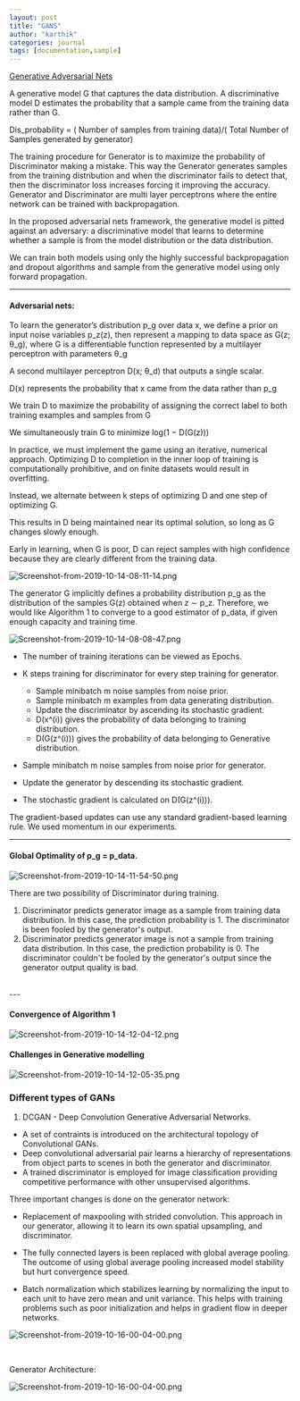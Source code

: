 ```yaml
---
layout: post
title: "GANS"
author: "karthik"
categories: journal
tags: [documentation,sample]
---
```





[Generative Adversarial Nets](http://papers.nips.cc/paper/5423-generative-adversarial-nets.pdf)



A generative model G that captures the data distribution. A discriminative model D estimates the probability that a sample came from the training data rather than G. 

Dis_probability = ( Number of samples from training data)/( Total Number of Samples generated by generator) 

The training procedure for Generator is to maximize the probability of Discriminator making a mistake. This way the Generator generates samples from the training distribution and when the discriminator fails to detect that, then the discriminator loss increases forcing it improving the accuracy. Generator and Discriminator are multi layer perceptrons where the entire network can be trained with backpropagation. 

In the proposed adversarial nets framework, the generative model is pitted against an adversary: a discriminative model that learns to determine whether a sample is from the model distribution or the data distribution. 

We can train both models using only the highly successful backpropagation and dropout algorithms and sample from the generative model using only forward propagation. 

---

#### Adversarial nets:

To learn the generator’s distribution p_g over data x, we define a prior on input noise variables p_z(z), then represent a mapping to data space as G(z; θ_g), where G is a differentiable function represented by a multilayer perceptron with parameters θ_g 

A second multilayer perceptron D(x; θ_d) that outputs a single scalar.

D(x) represents the probability that x came from the data rather than p_g

We train D to maximize the probability of assigning the correct label to both training examples and samples from G 

We simultaneously train G to minimize log(1 − D(G(z)))

In practice, we must implement the game using an iterative, numerical approach. Optimizing D to completion in the inner loop of training is computationally prohibitive, and on finite datasets would result in overfitting. 

Instead, we alternate between k steps of optimizing D and one step of optimizing G.

This results in D being maintained near its optimal solution, so long as G changes slowly enough. 

Early in learning, when G is poor, D can reject samples with high confidence because they are clearly different from the training data. 

 

![Screenshot-from-2019-10-14-08-11-14.png](https://i.postimg.cc/ZRX5Q32H/Screenshot-from-2019-10-14-08-11-14.png)

 The generator G implicitly defines a probability distribution p_g as the distribution of the samples G(z) obtained when z ∼ p_z. Therefore, we would like Algorithm 1 to converge to a good estimator of p_data, if given enough capacity and training time. 


				
![Screenshot-from-2019-10-14-08-08-47.png](https://i.postimg.cc/T3bpvkfb/Screenshot-from-2019-10-14-08-08-47.png)

- The number of training iterations can be viewed as Epochs.
- K steps training for discriminator for every step training for generator.
	- Sample minibatch m noise samples from noise prior.
	- Sample minibatch m examples from data generating distribution.
	- Update the discriminator by ascending its stochastic gradient.
	- D(x^(i)) gives the probability of data belonging to training distribution.
	- D(G(z^(i))) gives the probability of data belonging to Generative distribution. 
	
- Sample minibatch m noise samples from noise prior for generator.
- Update the generator by descending its stochastic gradient.
- The stochastic gradient is calculated on D(G(z^(i))).

The gradient-based updates can use any standard gradient-based learning rule. We used momentum in our experiments.

---

#### Global Optimality of p_g = p_data. 
![Screenshot-from-2019-10-14-11-54-50.png](https://i.postimg.cc/T14PjnSM/Screenshot-from-2019-10-14-11-54-50.png)

There are two possibility of Discriminator during training. 
1. Discriminator predicts generator image as a sample from training data distribution. In this case, the prediction probability is 1. The discriminator is been fooled by the generator's output.  
2. Discriminator predicts generator image is not a sample from training data distribution. In this case, the prediction probability is 0. The discriminator couldn't be fooled by the generator's output since the generator output quality is bad.

<br>
---

#### Convergence of Algorithm 1
![Screenshot-from-2019-10-14-12-04-12.png](https://i.postimg.cc/2yZ5w1f1/Screenshot-from-2019-10-14-12-04-12.png)


#### Challenges in Generative modelling

![Screenshot-from-2019-10-14-12-05-35.png](https://i.postimg.cc/c47YYLMD/Screenshot-from-2019-10-14-12-05-35.png)


### Different types of GANs

1. DCGAN - Deep Convolution Generative Adversarial Networks.

- A set of contraints is introduced on the architectural topology of Convolutional GANs.
- Deep convolutional adversarial pair learns a hierarchy of representations from object parts to scenes in both the generator and discriminator.
- A trained discriminator is employed for image classification providing competitive performance with other unsupervised algorithms.

Three important changes is done on the generator network:

- Replacement of maxpooling with strided convolution. This approach in our generator, allowing it to learn its own
spatial upsampling, and discriminator.

- The fully connected layers is been replaced with global average pooling. The outcome of using global average pooling increased model stability but hurt convergence speed. 

- Batch normalization which stabilizes learning by normalizing the input to each unit to have zero mean and unit variance. This helps with training problems such as poor initialization and helps in gradient flow in deeper networks. 

![Screenshot-from-2019-10-16-00-04-00.png](https://i.postimg.cc/1tbNCfHk/Screenshot-from-2019-10-16-00-04-00.png)

<br>


Generator Architecture:

![Screenshot-from-2019-10-16-00-04-00.png](https://postimg.cc/qhXRgBWw)

